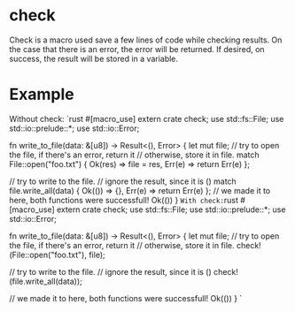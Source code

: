 # check
Check is a macro used save a few lines of code while checking results. On the case that there is an error,
the error will be returned. If desired, on success, the result will be stored
in a variable.

# Example
Without check:
`rust
#[macro_use] extern crate check;
use std::fs::File;
use std::io::prelude::*;
use std::io::Error;

fn write_to_file(data: &[u8]) -> Result<(), Error> {
   let mut file;
   // try to open the file, if there's an error, return it
   // otherwise, store it in file.
   match File::open("foo.txt") {
      Ok(res)  => file = res,
      Err(e)   => return Err(e)
   };

   // try to write to the file.
   // ignore the result, since it is ()
   match file.write_all(data) {
      Ok(())  => {},
      Err(e)   => return Err(e)
   };
   // we made it to here, both functions were successfull!
   Ok(())
}
`
With check:
`rust
#[macro_use] extern crate check;
use std::fs::File;
use std::io::prelude::*;
use std::io::Error;

fn write_to_file(data: &[u8]) -> Result<(), Error> {
   let mut file;
   // try to open the file, if there's an error, return it
   // otherwise, store it in file.
   check!(File::open("foo.txt"), file);

   // try to write to the file.
   // ignore the result, since it is ()
   check!(file.write_all(data));

   // we made it to here, both functions were successfull!
   Ok(())
}
` 
